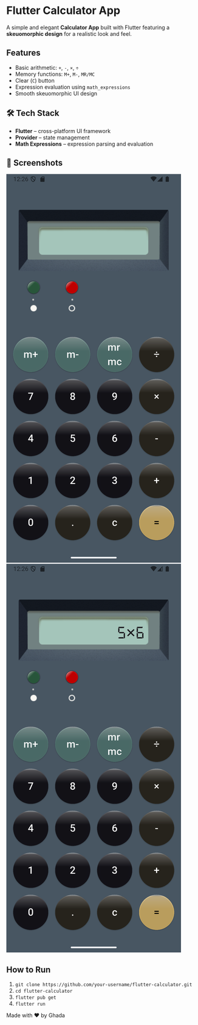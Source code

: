 # Flutter Calculator App

A simple and elegant **Calculator App** built with Flutter featuring a **skeuomorphic design** for a realistic look and feel.

## Features
- Basic arithmetic: `+`, `-`, `×`, `÷`
- Memory functions: `M+`, `M-`, `MR/MC`
- Clear (`C`) button
- Expression evaluation using `math_expressions`
- Smooth skeuomorphic UI design

## 🛠 Tech Stack
- **Flutter** – cross-platform UI framework
- **Provider** – state management
- **Math Expressions** – expression parsing and evaluation

## 📸 Screenshots
![Screenshot 1](screenshots/Screenshot_1757798771.png)  
![Screenshot 2](screenshots/Screenshot_1757798802.png)  


## How to Run
1. `git clone https://github.com/your-username/flutter-calculator.git`  
2. `cd flutter-calculator`  
3. `flutter pub get`  
4. `flutter run`

Made with ❤️ by Ghada
